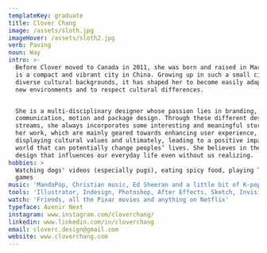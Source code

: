 ```yaml
---
templateKey: graduate
title: Clover Chang
image: /assets/sloth.jpg
imageHover: /assets/sloth2.jpg
verb: Paving
noun: Way
intro: >-
  Before Clover moved to Canada in 2011, she was born and raised in Macau, which
  is a compact and vibrant city in China. Growing up in such a small city with
  diverse cultural backgrounds, it has shaped her to become easily adaptable to
  new environments and to respect cultural differences.


  She is a multi-disciplinary designer whose passion lies in branding,
  communication, motion and package design. Through these different design
  streams, she always incorporates some interesting and meaningful stories in
  her work, which are mainly geared towards enhancing user experience,
  displaying cultural values and ultimately, leading to a positive impact in the
  world that can potentially change peoples’ lives. She believes in the power of
  design that influences our everyday life even without us realizing.
hobbies: >
  Watching dogs' videos (especially pugs), eating spicy food, playing Tetris
  games
music: 'MandoPop, Christian music, Ed Sheeran and a little bit of K-pop'
tools: 'Illustrator, Indesign, Photoshop, After Effects, Sketch, Invision'
watch: 'Friends, all the Pixar movies and anything on Netflix'
typeface: Avenir Next
instagram: www.instagram.com/cloverchang/
linkedin: www.linkedin.com/in/cloverchang
email: cloverc.design@gmail.com
website: www.cloverchang.com
---
```


